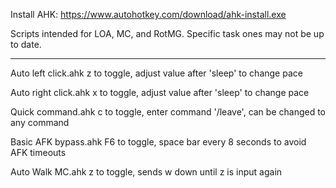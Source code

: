 Install AHK: https://www.autohotkey.com/download/ahk-install.exe

Scripts intended for LOA, MC, and RotMG. Specific task ones may not be up to date.

------------------------------------------------------------------------------------

Auto left click.ahk z to toggle, adjust value after 'sleep' to change pace

Auto right click.ahk x to toggle, adjust value after 'sleep' to change pace

Quick command.ahk c to toggle, enter command '/leave', can be changed to any command

Basic AFK bypass.ahk F6 to toggle, space bar every 8 seconds to avoid AFK timeouts

Auto Walk MC.ahk z to toggle, sends w down until z is input again
